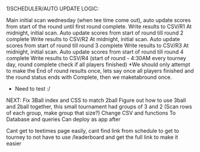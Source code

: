 1)SCHEDULER/AUTO UPDATE LOGIC:

Main initial scan wednesday (when tee time come out), auto update scores from start of the round until first round complete. 
Write results to CSV/R1
At midnight, initial scan. Auto update scores from start of round till round 2 complete
Write results to CSV/R2
At midnight, initial scan. Auto update scores from start of round till round 3 complete
Write results to CSV/R3
At midnight, initial scan. Auto update scores from start of round till round 4 complete
Write results to CSV/R4
(start of round - 4:30AM every tourney day, round complete check if all players finished)
*We should only attempt to make the End of round results once, lets say once all players finished and the round status ends with Complete, then we maketabround once. 
- Need to test :/

NEXT:
Fix 3Ball index and CSS to match 2ball
Figure out how to use 3ball and 2ball together, this small tournament had groups of 3 and 2
(Scan rows of each group, make group that size?)
Change CSV and functions To Database and queries
Can deploy as app after



Cant get to teetimes page easily, cant find link from schedule to get to tourney to not have to use /leaderboard and get the full link to make it easier

